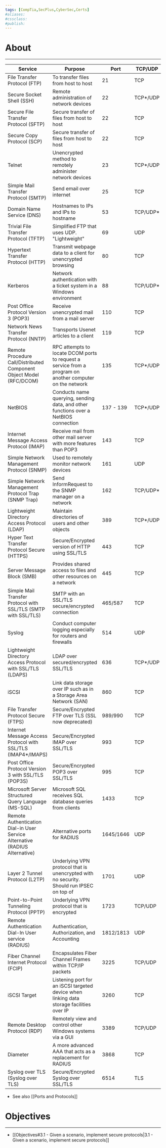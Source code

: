 ```yaml
---
tags: [CompTia,SecPlus,CyberSec,Certs]
#aliases:
#cssclass:
#publish:
---
```


# About
---

| Service                                                                     | Purpose                                                                                                  | Port      | TCP/UDP  |
| --------------------------------------------------------------------------- | -------------------------------------------------------------------------------------------------------- | --------- | -------- |
| File Transfer Protocol (FTP)                                                | To transfer files from host to host                                                                      | 21        | TCP      |
| Secure Socket Shell (SSH)                                                   | Remote administration of network devices                                                                 | 22        | TCP*/UDP |
| Secure File Transfer Protocol (SFTP)                                        | Secure transfer of files from host to host                                                               | 22        | TCP      |
| Secure Copy Protocol (SCP)                                                  | Secure transfer of files from host to host                                                               | 22        | TCP      |
| Telnet                                                                      | Unencrypted method to remotely administer network devices                                                | 23        | TCP*/UDP |
| Simple Mail Transfer Protocol (SMTP)                                        | Send email over internet                                                                                 | 25        | TCP      |
| Domain Name Service (DNS)                                                   | Hostnames to IPs and IPs to hostname                                                                     | 53        | TCP/UDP* |
| Trivial File Transfer Protocol (TFTP)                                       | Simplified FTP that uses UDP. "Lightweight"                                                              | 69        | UDP      |
| Hypertext Transfer Protocol (HTTP)                                          | Transmit webpage data to a client for unencrypted browsing                                               | 80        | TCP      |
| Kerberos                                                                    | Network authentication with a ticket system in a Windows environment                                     | 88        | TCP/UDP* |
| Post Office Protocol Version 3 (POP3)                                       | Receive unencrypted mail from a mail server                                                              | 110       | TCP      |
| Network News Transfer Protocol (NNTP)                                       | Transports Usenet articles to a client                                                                   | 119       | TCP      |
| Remote Procedure Call/Distributed Component Object Model (RFC/DCOM)         | RPC attempts to locate DCOM ports to request a service from a program on another computer on the network | 135       | TCP*/UDP |
| NetBIOS                                                                     | Conducts name querying, sending data, and other functions over a NetBIOS connection                      | 137 - 139 | TCP*/UDP |
| Internet Message Access Protocol (IMAP)                                     | Receive mail from other mail server with more features than POP3                                         | 143       | TCP      |
| Simple Network Management Protocol (SNMP)                                   | Used to remotely monitor network devices                                                                 | 161       | UDP      |
| Simple Network Management Protocol Trap (SNMP Trap)                         | Send InformRequest to the SNMP manager on a network                                                      | 162       | TCP/UDP* |
| Lightweight Directory Access Protocol (LDAP)                                | Maintain directories of users and other objects                                                          | 389       | TCP*/UDP |
| Hyper Text Transfer Protocol Secure (HTTPS)                                 | Secure/Encrypted version of HTTP using SSL/TLS                                                           | 443       | TCP      |
| Server Message Block (SMB)                                                  | Provides shared access to files and other resources on a network                                         | 445       | TCP      |
| Simple Mail Transfer Protocol with SSL/TLS (SMTP with SSL/TLS)              | SMTP with an SSL/TLS secure/encrypted connection                                                         | 465/587   | TCP      |
| Syslog                                                                      | Conduct computer logging especially for routers and firewalls                                            | 514       | UDP      |
| Lightweight Directory Access Protocol with SSL/TLS (LDAPS)                  | LDAP over secured/encrypted SSL/TLS                                                                      | 636       | TCP*/UDP |
| iSCSI                                                                       | Link data storage over IP such as in a Storage Area Network (SAN)                                        | 860       | TCP      |
| File Transfer Protocol Secure (FTPS)                                        | Secure/Encrypted FTP over TLS (SSL now deprecated)                                                       | 989/990   | TCP      |
| Internet Message Access Protocol with SSL/TLS (IMAP4*/IMAPS)                | Secure/Encrypted IMAP over SSL/TLS                                                                       | 993       | TCP      |
| Post Office Protocol Version 3 with SSL/TLS (POP3S)                         | Secure/Encrypted POP3 over SSL/TLS                                                                       | 995       | TCP      |
| Microsoft Server Structured Query Language (MS-SQL)                         | Microsoft SQL receives SQL database queries from clients                                                 | 1433      | TCP      |
| Remote Authentication Dial-in User Service Alternative (RADIUS Alternative) | Alternative ports for RADIUS                                                                             | 1645/1646 | UDP      |
| Layer 2 Tunnel Protocol (L2TP)                                              | Underlying VPN protocol that is unencrypted with no security. Should run IPSEC on top of                 | 1701      | UDP      |
| Point-to-Point Tunneling Protocol (PPTP)                                    | Underlying VPN protocol that is encrypted                                                                | 1723      | TCP/UDP  |
| Remote Authentication Dial-In User service (RADIUS)                         | Authentication, Authorization, and Accounting                                                            | 1812/1813 | UDP      |
| Fiber Channel Internet Protocol (FCIP)                                      | Encapsulates Fiber Channel Frames within TCP/IP packets                                                  | 3225      | TCP/UDP  |
| iSCSI Target                                                                | Listening port for an iSCSI targeted device when linking data storage facilities over IP                 | 3260      | TCP      |
| Remote Desktop Protocol (RDP)                                               | Remotely view and control other Windows systems via a GUI                                                | 3389      | TCP/UDP  |
| Diameter                                                                    | A more advanced AAA that acts as a replacement for RADIUS                                                | 3868      | TCP      |
| Syslog over TLS (Syslog over TLS)                                           | Secure/Encrypted Syslog over SSL/TLS                                                                     | 6514      | TLS         |
  
- See also [[Ports and Protocols]]

# Objectives
---
- [[Objectives#3.1 - Given a scenario, implement secure protocols|3.1 - Given a scenario, implement secure protocols]]